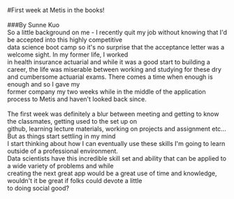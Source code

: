 #First week at Metis in the books!</br>
</br>
###By Sunne Kuo
</br>
So a little background on me - I recently quit my job without knowing that I'd be accepted into this highly competitive</br>
data science boot camp so it's no surprise that the acceptance letter was a welcome sight.  In my former life, I worked</br>
in health insurance actuarial and while it was a good start to building a career, the life was miserable between working
and studying for these dry and cumbersome actuarial exams.  There comes a time when enough is enough and so I gave my </br>
former company my two weeks while in the middle of the application process to Metis and haven't looked back since.</br>
</br>
The first week was definitely a blur between meeting and getting to know the classmates, getting used to the set up on</br>
github, learning lecture materials, working on projects and assignment etc... But as things start settling in my mind </br>
I start thinking about how I can eventually use these skills I'm going to learn outside of a professional environment.</br>
Data scientists have this incredible skill set and ability that can be applied to a wide variety of problems and while</br>
creating the next great app would be a great use of time and knowledge, wouldn't it be great if folks could devote a little</br>
to doing social good?</br>
</br>
